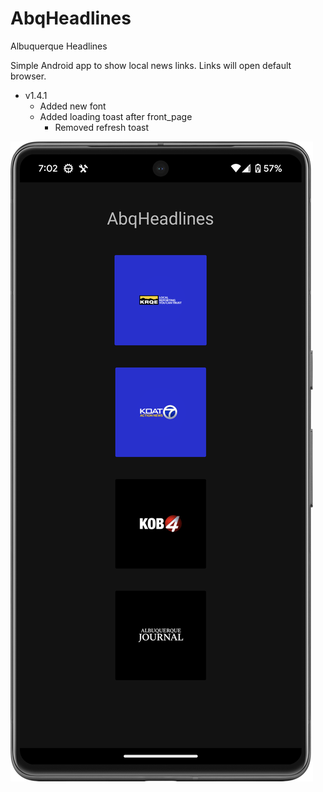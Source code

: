 # AbqHeadlines 
Albuquerque Headlines

Simple Android app to show local news links. Links will open default browser.

- v1.4.1
  - Added new font
  - Added loading toast after front_page
    - Removed refresh toast


![Alt text](/Screenshot1.png "Screenshot1")